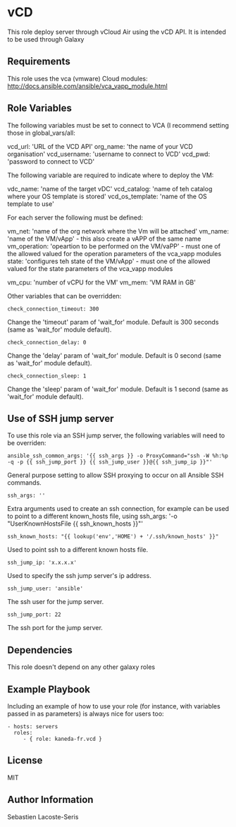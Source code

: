 vCD
=========

This role deploy server through vCloud Air using the vCD API.
It is intended to be used through Galaxy

Requirements
------------

This role uses the vca (vmware) Cloud modules: http://docs.ansible.com/ansible/vca_vapp_module.html

Role Variables
--------------

The following variables must be set to connect to VCA (I recommend setting those in global_vars/all:

vcd_url: 'URL of the VCD API'
org_name: 'the name of your VCD organisation'
vcd_username: 'username to connect to VCD'
vcd_pwd: 'password to connect to VCD'

The following variable are required to indicate where to deploy the VM:

vdc_name: 'name of the target vDC'
vcd_catalog: 'name of teh catalog where your OS template is stored'
vcd_os_template: 'name of the OS template to use'

For each server the following must be defined:

vm_net: 'name of the org network where the Vm will be attached'
vm_name: 'name of the VM/vApp'  - this also create a vAPP of the same name
vm_operation: 'opeartion to be performed on the VM/vaPP'  - must one of the allowed valued for the operation parameters of the vca_vapp modules
state: 'configures teh state of the VM/vApp' - must one of the allowed valued for the state parameters of the vca_vapp modules

vm_cpu: 'number of vCPU for the VM'
vm_mem: 'VM RAM in GB'

Other variables that can be overridden:

    check_connection_timeout: 300

Change the 'timeout' param of 'wait_for' module. Default is 300 seconds (same as 'wait_for' module default).

    check_connection_delay: 0

Change the 'delay' param of 'wait_for' module. Default is 0 second (same as 'wait_for' module default).

    check_connection_sleep: 1

Change the 'sleep' param of 'wait_for' module. Default is 1 second (same as 'wait_for' module default).

Use of SSH jump server
----------------------

To use this role via an SSH jump server, the following variables will need to be overriden:

    ansible_ssh_common_args: '{{ ssh_args }} -o ProxyCommand="ssh -W %h:%p -q -p {{ ssh_jump_port }} {{ ssh_jump_user }}@{{ ssh_jump_ip }}"'
    
General purpose setting to allow SSH proxying to occur on all Ansible SSH commands. 

    ssh_args: ''

Extra arguments used to create an ssh connection, for example can be used to point to a different known_hosts file, using ssh_args: '-o "UserKnownHostsFile {{ ssh_known_hosts }}"'
    
    ssh_known_hosts: "{{ lookup('env','HOME') + '/.ssh/known_hosts' }}"

Used to point ssh to a different known hosts file.

    ssh_jump_ip: 'x.x.x.x'

Used to specify the ssh jump server's ip address.

    ssh_jump_user: 'ansible'

The ssh user for the jump server.

    ssh_jump_port: 22

The ssh port for the jump server.

Dependencies
------------

This role doesn't depend on any other galaxy roles

Example Playbook
----------------

Including an example of how to use your role (for instance, with variables passed in as parameters) is always nice for users too:

    - hosts: servers
      roles:
         - { role: kaneda-fr.vcd }

License
-------

MIT

Author Information
------------------

Sebastien Lacoste-Seris
